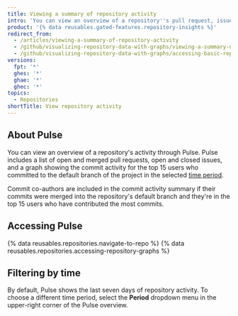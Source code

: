 ```yaml
---
title: Viewing a summary of repository activity
intro: 'You can view an overview of a repository''s pull request, issue, and commit activity.'
product: '{% data reusables.gated-features.repository-insights %}'
redirect_from:
  - /articles/viewing-a-summary-of-repository-activity
  - /github/visualizing-repository-data-with-graphs/viewing-a-summary-of-repository-activity
  - /github/visualizing-repository-data-with-graphs/accessing-basic-repository-data/viewing-a-summary-of-repository-activity
versions:
  fpt: '*'
  ghes: '*'
  ghae: '*'
  ghec: '*'
topics:
  - Repositories
shortTitle: View repository activity
---
```


## About Pulse

You can view an overview of a repository's activity through Pulse. Pulse includes a list of open and merged pull requests, open and closed issues, and a graph showing the commit activity for the top 15 users who committed to the default branch of the project in the selected [time period](/repositories/viewing-activity-and-data-for-your-repository/viewing-a-summary-of-repository-activity#filtering-by-time).

Commit co-authors are included in the commit activity summary if their commits were merged into the repository's default branch and they're in the top 15 users who have contributed the most commits.

## Accessing Pulse

{% data reusables.repositories.navigate-to-repo %}
{% data reusables.repositories.accessing-repository-graphs %}

## Filtering by time

By default, Pulse shows the last seven days of repository activity. To choose a different time period, select the **Period** dropdown menu in the upper-right corner of the Pulse overview.
